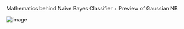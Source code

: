 Mathematics behind Naive Bayes Classifier + Preview of Gaussian NB

![image](https://user-images.githubusercontent.com/77950550/209521340-24ba7fb0-ab19-4d44-9c86-82ebfdf9042d.png)
